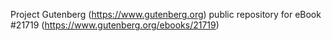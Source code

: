 Project Gutenberg (https://www.gutenberg.org) public repository for eBook #21719 (https://www.gutenberg.org/ebooks/21719)
